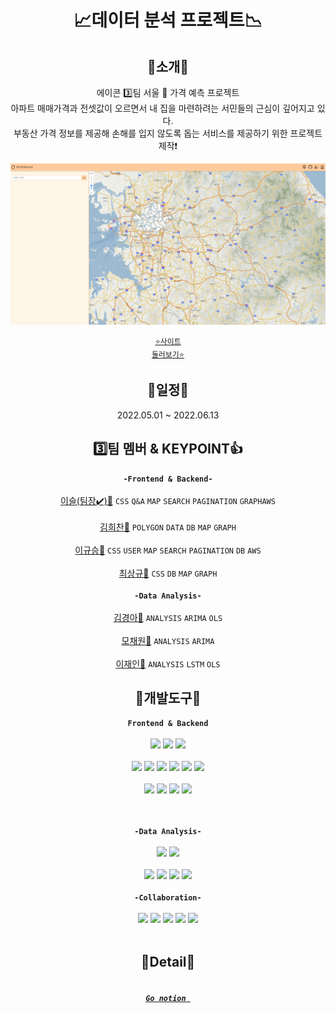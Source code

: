 <div align="center">
<h1>📈데이터 분석 프로젝트📉</h1>
  
## 📣소개📣
에이콘 3️⃣팀  서울 🏡 가격 예측 프로젝트
<br/>
아파트 매매가격과 전셋값이 오르면서 내 집을 마련하려는 서민들의 근심이 깊어지고 있다. 
<br />
부동산 가격 정보를 제공해 손해를 입지 않도록 돕는 서비스를 제공하기 위한 프로젝트 제작❗
  
<img src="https://github.com/leegyuseung/ApartPriceAnalysis_Acorn3/blob/master/ApartProject/map/static/resources/main.png">
  
   <code><a href="http://ec2-3-39-233-134.ap-northeast-2.compute.amazonaws.com/">⭐사이트 둘러보기⭐</a></code>
  
## 📆일정📆
  2022.05.01 ~ 2022.06.13
  
## 3️⃣팀 멤버 & KEYPOINT👍
  <code><strong>-Frontend & Backend-</strong></code>
  <br/><br/>
<a href="https://github.com/xerathul">이슬(팀장✔️)👧</a> <code>CSS</code> <code>Q&A</code> <code>MAP</code> <code>SEARCH</code> <code>PAGINATION</code> <code>GRAPH</code><code>AWS</code>
  <br/><br/>
<a href="https://github.com/gmlcks7575">김희찬👦</a>  <code>POLYGON</code> <code>DATA</code> <code>DB</code> <code>MAP</code> <code>GRAPH</code>
  <br/><br/>
<a href="https://github.com/leegyuseung">이규승👦</a> <code>CSS</code> <code>USER</code> <code>MAP</code> <code>SEARCH</code> <code>PAGINATION</code> <code>DB</code> <code>AWS</code>
  <br/><br/>
<a href="https://github.com/tyler-0331">최상규👦</a> <code>CSS</code> <code>DB</code> <code>MAP</code> <code>GRAPH</code>
  <br/><br/>
  <code><strong>-Data Analysis-</strong></code>
  <br/><br/>
<a href="https://github.com/Kyeong-Ah">김경아👧</a> <code>ANALYSIS</code> <code>ARIMA</code> <code>OLS</code>
  <br/><br/>
<a href="https://github.com/chaewonmo">모채원👧</a> <code>ANALYSIS</code> <code>ARIMA</code>
  <br/><br/>
<a href="https://github.com/Loyce0805">이재인👦</a> <code>ANALYSIS</code> <code>LSTM</code> <code>OLS</code>
  
## 🔨개발도구🔨
  <code><strong>Frontend & Backend</strong></code>
  <br/><br/>
  <img src="https://img.shields.io/badge/Python-3776AB?style=flat-square&logo=Python&logoColor=white"/>
  <img src="https://img.shields.io/badge/Django-092E20?style=flat-square&logo=Django&logoColor=white"/> 
  <img src="https://img.shields.io/badge/Eclipse IDE-2C2255?style=flat-square&logo=Eclipse IDE&logoColor=white"/> 
  <br/><br/>
  <img src="https://img.shields.io/badge/JavaScript-F7DF1E?style=flat-square&logo=JavaScript&logoColor=white"/>
  <img src="https://img.shields.io/badge/HTML5-E34F26?style=flat-square&logo=HTML5&logoColor=white"/>
  <img src="https://img.shields.io/badge/Css3-1572B6?style=flat-square&logo=Css3&logoColor=white"/>
  <img src="https://img.shields.io/badge/Chart.js-FF6384?style=flat-square&logo=Chart.js&logoColor=white"/>
  <img src="https://img.shields.io/badge/jQuery-0769AD?style=flat-square&logo=jQuery&logoColor=white"/>
  <img src="https://img.shields.io/badge/Bootstrap-7952B3?style=flat-square&logo=Bootstrap&logoColor=white"/>
  <br/><br/>
  <img src="https://img.shields.io/badge/Amazon AWS-232F3E?style=flat-square&logo=Amazon AWS&logoColor=white"/>
  <img src="https://img.shields.io/badge/MariaDB-003545?style=flat-square&logo=MariaDB&logoColor=white"/>
  <img src="https://img.shields.io/badge/Ubuntu-E95420?style=flat-square&logo=Ubuntu&logoColor=white"/>
  <img src="https://img.shields.io/badge/NGINX-009639?style=flat-square&logo=NGINX&logoColor=white"/>

  <br/><br/>
  <code><strong>-Data Analysis-</strong></code>
  <br/><br/>
  <img src="https://img.shields.io/badge/Python-3776AB?style=flat-square&logo=Python&logoColor=white"/>
  <img src="https://img.shields.io/badge/Google Colab-F9AB00?style=flat-square&logo=Google Colab&logoColor=white"/>
  <br/><br/>
  <img src="https://img.shields.io/badge/TensorFlow-FF6F00?style=flat-square&logo=TensorFlow&logoColor=white"/>
  <img src="https://img.shields.io/badge/scikit-learn-F7931E?style=flat-square&logo=scikit-learn&logoColor=white"/>
  <img src="https://img.shields.io/badge/pandas-150458?style=flat-square&logo=pandas&logoColor=white"/>
  <img src="https://img.shields.io/badge/Matplotlib-3152A0?style=flat-square&logo=&logoColor=white"/>
  <br/><br/>
  <code><strong>-Collaboration-</strong></code>
  <br/><br/>
  <img src="https://img.shields.io/badge/Git-F05032?style=flat-square&logo=Git&logoColor=white"/>
  <img src="https://img.shields.io/badge/GitHub-181717?style=flat-square&logo=GitHub&logoColor=white"/>
  <img src="https://img.shields.io/badge/Zoom-2D8CFF?style=flat-square&logo=Zoom&logoColor=white"/>
  <img src="https://img.shields.io/badge/Slack-4A154B?style=flat-square&logo=Slack&logoColor=white"/>
  <img src="https://img.shields.io/badge/Discord-5865F2?style=flat-square&logo=Discord&logoColor=white"/>
  <br/><br/>

  ## 🔎Detail🔎
###### <strong><code><a href="https://www.notion.so/gyus/8c4abb62abd0444dbf040fc7ff8f28a9#ca108a3cda7344ab85f641ea70dbd429"> Go notion </a></code></strong> 
</div>
